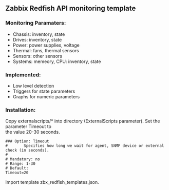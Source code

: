 ## Zabbix Redfish API monitoring template
### Monitoring Paramaters:  
* Chassis: inventory, state  
* Drives: inventory, state  
* Power: power supplies, voltage  
* Thermal: fans, thermal sensors  
* Sensors: other sensors  
* Systems: memeory, CPU: inventory, state  

### Implemented:  
* Low level detection
* Triggers for state parameters
* Graphs for numeric parameters

### Installation:  
Copy externalscripts/* into directory (ExternalScripts parameter). Set the parameter Timeout to  
the value 20-30 seconds.

```
### Option: Timeout
#       Specifies how long we wait for agent, SNMP device or external check (in seconds).
#
# Mandatory: no
# Range: 1-30
# Default:
Timeout=20
```

Import template zbx_redfish_templates.json.